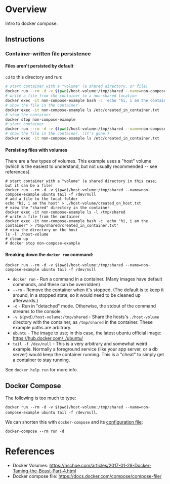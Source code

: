 # Overview

Intro to docker compose.

## Instructions

### Container-written file persistence

#### Files aren't persisted by default

`cd` to this directory and run:

```sh
# start container with a "volume" (a shared directory, or file)
docker run --rm -d -v $(pwd)/host-volume:/tmp/shared --name=non-compose-example ubuntu tail -f /dev/null
# write a file from the container to a non-shared location
docker exec -it non-compose-example bash -c 'echo "hi, i am the container" > /etc/created_in_container.txt'
# show the file in the container
docker exec -it non-compose-example ls /etc/created_in_container.txt
# stop the container
docker stop non-compose-example
# start container
docker run --rm -d -v $(pwd)/host-volume:/tmp/shared --name=non-compose-example ubuntu tail -f /dev/null
# show the file in the container. (it's gone.)
docker exec -it non-compose-example ls /etc/created_in_container.txt
```

#### Persisting files with volumes

There are a few types of volumes. This example uses a "host" volume (which is the easiest to understand, but not usually recommended -- see references).

```
# start container with a "volume" (a shared directory in this case; but it can be a file)
docker run --rm -d -v $(pwd)/host-volume:/tmp/shared --name=non-compose-example ubuntu tail -f /dev/null
# add a file to the local folder
echo "hi, i am the host" > ./host-volume/created_on_host.txt
# view the "shared" directory in the container
docker exec -it non-compose-example ls -l /tmp/shared
# write a file from the container
docker exec -it non-compose-example bash -c 'echo "hi, i am the container" > /tmp/shared/created_in_container.txt'
# view the directory on the host
ls -l ./host-volume
# clean up
# docker stop non-compose-example
```

#### Breaking down the `docker run` command:

```
docker run --rm -d -v $(pwd)/host-volume:/tmp/shared --name=non-compose-example ubuntu tail -f /dev/null
```

* `docker run` - Run a command in a container. (Many images have default commands, and these can be overridden)
* `--rm` - Remove the container when it's stopped. (The default is to keep it around, in a stopped state, so it would need to be cleaned up afterwards.)
* `-d` - Run in "detached" mode. Otherwise, the stdout of the command streams to the console.
* `-v $(pwd)/host-volume:/tmp/shared` - Share the hosts's `./host-volume` directory with the container, as `/tmp/shared` in the container. These example paths are arbitrary.
* `ubuntu` - The image to use; in this case, the latest ubuntu official image: https://hub.docker.com/_/ubuntu/
* `tail -f /dev/null` - This is a very arbitrary and somewhat weird example. Normally a foreground service (like your app server, or a db server) would keep the container running. This is a "cheat" to simply get a container to stay running.

See `docker help run` for more info.

## Docker Compose

The following is too much to type:

`docker run --rm -d -v $(pwd)/host-volume:/tmp/shared --name=non-compose-example ubuntu tail -f /dev/null`.

We can shorten this with `docker-compose` and its [configuration file](./docker-compose.yml):

```
docker-compose --rm run -d
```

# References

* Docker Volumes: https://nschoe.com/articles/2017-01-28-Docker-Taming-the-Beast-Part-4.html
* Docker compose file: https://docs.docker.com/compose/compose-file/
